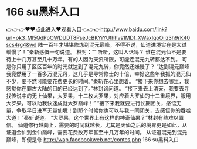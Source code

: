 # 166 su黑料入口
👉👉👉♥♥点此进入♥观看入口👈👉👉http://www.baidu.com/link?url=ok3_Ml5QdPpOWDUDT8PseJcBKYiYUthhvs1MDf_XWaxIqoOiiz3h9rK40scs4rg4&wd
 陆一百年才堪堪修炼到混元巅峰，不得不说，仙道进境实在是太过缓慢了！”秦斩感慨一句说道。
    林封：“”
    听听，这叫人话吗？
    谁在混元仙不是要待上十几万甚至几十万年。有的人因为天资所限，可能连混元九转都达不到。
    可是你只用了区区百年的时光就达到了混元九转，你竟然还嫌慢了？
    “达到混元巅峰我竟然用了一百多万混元丹，这几乎是寻常修士的十倍，幸好这些年我抓的混元仙不少，要不然可能要花费更长的时间。”秦斩在心里想着。
    “接下来你想去哪里，我感觉你在罪古大陆的目的已经达到了。”林封询问道。
    “接下来去上清天，我要去寻找传说中的无上仙果，大罗果，十二枚大罗果，对应着大罗仙的十二重境界，服用大罗果，可以助我快速成就大罗巅峰！”
    “接下来我就要进行长期闭关，感悟无量，争取早日进军无量仙境！到那个时候你也可以与我一同闭关，去感悟你的吞噬大道！”秦斩说道。
    “大罗果，这个世界上有这样的神奇仙果？”林封有些难以置信。
    仙道修行越向上，需要的时间就越长，尤其是天仙之后的境界更是如此，从证道金仙到金仙巅峰，需要花费数万年甚至十几万年的时间。
    从证道混元到混元巅峰，即便是修
http://wap.facebookweb.net/contes.php
166 su黑料入口
